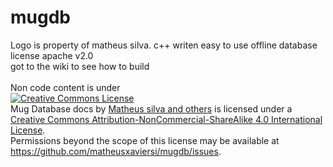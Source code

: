 mugdb
=====

Logo is property of matheus silva.
c++ writen easy to use offline database<br>
license apache v2.0<br>
got to the wiki to see how to build<br>
<br>
Non code content is under<br>
<a rel="license" href="http://creativecommons.org/licenses/by-nc-sa/4.0/"><img alt="Creative Commons License" style="border-width:0" src="https://i.creativecommons.org/l/by-nc-sa/4.0/88x31.png" /></a><br /><span xmlns:dct="http://purl.org/dc/terms/" property="dct:title">Mug Database docs</span> by <a xmlns:cc="http://creativecommons.org/ns#" href="https://github.com/matheusxaviersi/mugdb/" property="cc:attributionName" rel="cc:attributionURL">Matheus silva and others</a> is licensed under a <a rel="license" href="http://creativecommons.org/licenses/by-nc-sa/4.0/">Creative Commons Attribution-NonCommercial-ShareAlike 4.0 International License</a>.<br />Permissions beyond the scope of this license may be available at <a xmlns:cc="http://creativecommons.org/ns#" href="https://github.com/matheusxaviersi/mugdb/issues" rel="cc:morePermissions">https://github.com/matheusxaviersi/mugdb/issues</a>.
